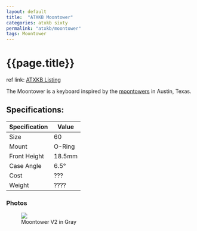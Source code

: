 ```yaml
---
layout: default
title:  "ATXKB Moontower"
categories: atxkb sixty
permalink: "atxkb/moontower"
tags: Moontower
---
```

# {{page.title}}

ref link: [ATXKB Listing](https://atxkb.com/moontower-v2-kit/)

The Moontower is a keyboard inspired by the [moontowers](https://en.wikipedia.org/wiki/Moonlight_tower) in Austin, Texas.

## Specifications:

| Specification | Value |
|---|---|
| Size | 60 |
| Mount | O-Ring |
| Front Height | 18.5mm |
| Case Angle | 6.5° |
| Cost | ??? |
| Weight | ???? |

### Photos
<figure>
  <img src="{{ 'assets/images/atxkb/moontower/moontower-v2.png' | relative_url }}">
  <figcaption>Moontower V2 in Gray</figcaption>
</figure>
